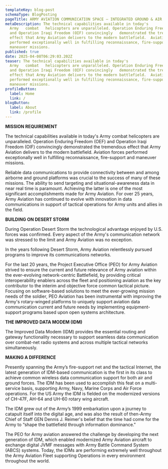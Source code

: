 ```yaml
---
templateKey: blog-post
schemaType: BlogPosting
pageTitle: ARMY AVIATION COMMUNICATION SPACE – INTEGRATED GROUND & AIR OPERATIONS
metaDescription: The technical capabilities available in today's
  Army   combat   helicopters are unparalleled. Operation Enduring Freedom (OEF)
  and Operation Iraqi Freedom (OIF) convincingly   demonstrated the tremendous
  effect that Army Aviation delivers to the modern battlefield.  Aviation forces
  performed exceptionally well in fulfilling reconnaissance, fire-support and
  maneuver missions.
published: true
date: 2025-04-08T06:29:03.202Z
teaser: The technical capabilities available in today's
  Army   combat   helicopters are unparalleled. Operation Enduring Freedom (OEF)
  and Operation Iraqi Freedom (OIF) convincingly   demonstrated the tremendous
  effect that Army Aviation delivers to the modern battlefield.  Aviation forces
  performed exceptionally well in fulfilling reconnaissance, fire-support and
  maneuver missions.
profileButton:
  label: Home
  link: /
blogButton:
  label: About
  link: /profile
---
```

**MISSION REQUIREMENT**

The technical capabilities available in today's Army combat helicopters are unparalleled. Operation Enduring Freedom (OEF) and Operation Iraqi Freedom (OIF) convincingly demonstrated the tremendous effect that Army Aviation delivers to the modern battlefield. Aviation forces performed exceptionally well in fulfilling reconnaissance, fire-support and maneuver missions.

Reliable data communications to provide connectivity between and among airborne and ground platforms was crucial to the success of many of these missions. The ability to send targeting and situational-awareness data in near real time is paramount. Achieving the latter is one of the most significant accomplishments made for Army Aviation. For over 25 years, Army Aviation has continued to evolve with innovation in data communications in support of tactical operations for Army units and allies in the field.

**BUILDING ON DESERT STORM**

During Operation Desert Storm the technological advantage enjoyed by U.S. forces was confirmed. Every aspect of the Army's communication network was stressed to the limit and Army Aviation was no exception.

In the years following Desert Storm, Army Aviation relentlessly pursued programs to improve its communications networks.

For the last 20 years, the Project Executive Office (PEO) for Army Aviation strived to ensure the current and future relevance of Army aviation within the ever-evolving network-centric Battlefield, by providing critical interoperability enablers across the fleet and positioning aviation as the key contributor to the interim and objective force common tactical picture. Focusing on software-based solutions to meet the ever-growing mission needs of the soldier, PEO Aviation has been instrumental with improving the Army's rotary-winged platforms to uniquely support aviation data communication current and future needs by implementing equipment-support programs based upon open systems architecture.

**THE IMPROVED DATA MODEM (IDM)**

The Improved Data Modem (IDM) provides the essential routing and gateway functionality necessary to support seamless data communication over combat-net radio systems and across multiple tactical networks simultaneously.

**MAKING A DIFFERENCE**

Presently spanning the Army’s fire-support net and the tactical Internet, the latest generation of IDM-based communication is the first in its class to achieve common wireless data communication support for both air and ground forces. The IDM has been used to accomplish this feat on a multi-service basis, supporting Army, Navy, Marine Corps and Air Force operations. For the US Army the IDM is fielded on the modernized versions of CH-47F, AH-64 and UH-60 rotary wing aircraft.

The IDM grew out of the Army’s 1999 embarkation upon a journey to catapult itself into the digital age, and was also the result of then-Army Chief of Staff GEN Dennis J. Reimer's belief that the time had come for the Army to “shape the battlefield through information dominance."

The PEO for Army aviation answered the challenge by developing the next generation of IDM, which enabled modernized Army Aviation aircraft to exchange digital JVMF messages with Army Battle Command System (ABCS) systems. Today, the IDMs are performing extremely well throughout the Army Aviation Fleet supporting Operations in every environment throughout the world.